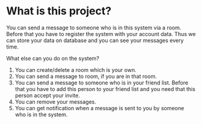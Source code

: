 # What is this project?

 You can send a message to someone who is in this system via a room. Before that you have to register the system with your account data. Thus we can store your data on database and you can see your messages every time. 
 
  What else can you do on the system?
  1. You can create/delete a room which is your own.
  2. You can send a message to room, if you are in that room.
  3. You can send a message to someone who is in your friend list. Before that you have to add this person to your friend list and you need that this person accept your invite.
  4. You can remove your messages.
  5. You can get notification when a message is sent to you by someone who is in the system.